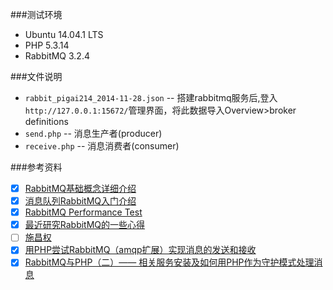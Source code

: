 ###测试环境

* Ubuntu 14.04.1 LTS
* PHP 5.3.14
* RabbitMQ 3.2.4

###文件说明

- `rabbit_pigai214_2014-11-28.json` -- 搭建rabbitmq服务后,登入`http://127.0.0.1:15672/`管理界面，将此数据导入Overview>broker definitions
- `send.php` -- 消息生产者(producer)
- `receive.php` -- 消息消费者(consumer)

###参考资料

- [x] [RabbitMQ基础概念详细介绍](http://www.ostest.cn/archives/497)
- [x] [消息队列RabbitMQ入门介绍](http://www.ostest.cn/archives/483)
- [x] [RabbitMQ Performance Test](http://www.ostest.cn/archives/513 'rabbitmq性能测试')
- [X] [最近研究RabbitMQ的一些心得](http://rainbird.blog.51cto.com/211214/525523/)
- [ ] [施昌权](http://blog.chinaunix.net/uid/22312037/sid-163962-list-1.html)
- [x] [用PHP尝试RabbitMQ（amqp扩展）实现消息的发送和接收](http://www.icultivator.com/p/9722.html)
- [x] [RabbitMQ与PHP（二）—— 相关服务安装及如何用PHP作为守护模式处理消息](http://www.icultivator.com/p/8838.html)
